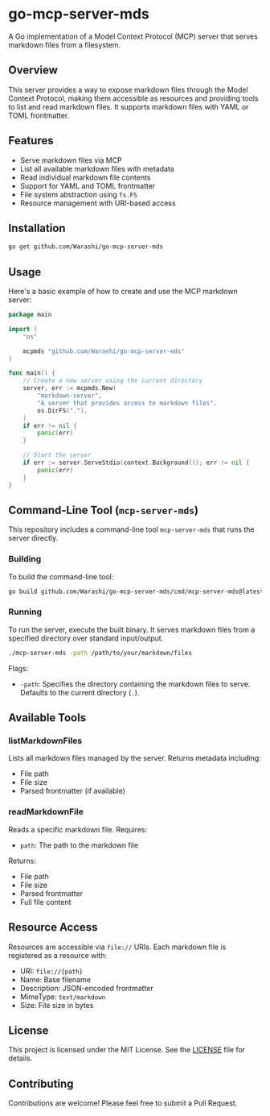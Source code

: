 # go-mcp-server-mds

A Go implementation of a Model Context Protocol (MCP) server that serves markdown files from a filesystem.

## Overview

This server provides a way to expose markdown files through the Model Context Protocol, making them accessible as resources and providing tools to list and read markdown files. It supports markdown files with YAML or TOML frontmatter.

## Features

- Serve markdown files via MCP
- List all available markdown files with metadata
- Read individual markdown file contents
- Support for YAML and TOML frontmatter
- File system abstraction using `fs.FS`
- Resource management with URI-based access

## Installation

```bash
go get github.com/Warashi/go-mcp-server-mds
```

## Usage

Here's a basic example of how to create and use the MCP markdown server:

```go
package main

import (
    "os"

    mcpmds "github.com/Warashi/go-mcp-server-mds"
)

func main() {
    // Create a new server using the current directory
    server, err := mcpmds.New(
        "markdown-server",
        "A server that provides access to markdown files",
        os.DirFS("."),
    )
    if err != nil {
        panic(err)
    }

    // Start the server
    if err := server.ServeStdio(context.Background()); err != nil {
        panic(err)
    }
}
```

## Command-Line Tool (`mcp-server-mds`)

This repository includes a command-line tool `mcp-server-mds` that runs the server directly.

### Building

To build the command-line tool:

```bash
go build github.com/Warashi/go-mcp-server-mds/cmd/mcp-server-mds@latest
```

### Running

To run the server, execute the built binary. It serves markdown files from a specified directory over standard input/output.

```bash
./mcp-server-mds -path /path/to/your/markdown/files
```

Flags:
- `-path`: Specifies the directory containing the markdown files to serve. Defaults to the current directory (`.`).

## Available Tools

### listMarkdownFiles

Lists all markdown files managed by the server. Returns metadata including:
- File path
- File size
- Parsed frontmatter (if available)

### readMarkdownFile

Reads a specific markdown file. Requires:
- `path`: The path to the markdown file

Returns:
- File path
- File size
- Parsed frontmatter
- Full file content

## Resource Access

Resources are accessible via `file://` URIs. Each markdown file is registered as a resource with:
- URI: `file://{path}`
- Name: Base filename
- Description: JSON-encoded frontmatter
- MimeType: `text/markdown`
- Size: File size in bytes

## License

This project is licensed under the MIT License. See the [LICENSE](./LICENSE) file for details.

## Contributing

Contributions are welcome! Please feel free to submit a Pull Request.
